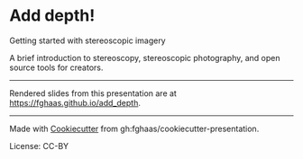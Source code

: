# Add depth!
Getting started with stereoscopic imagery

A brief introduction to stereoscopy, stereoscopic photography, and open source tools for creators.

* * *



Rendered slides from this presentation are at <https://fghaas.github.io/add_depth>.

* * *

Made with [Cookiecutter](https://cookiecutter.readthedocs.io/) from gh:fghaas/cookiecutter-presentation.

License: CC-BY

